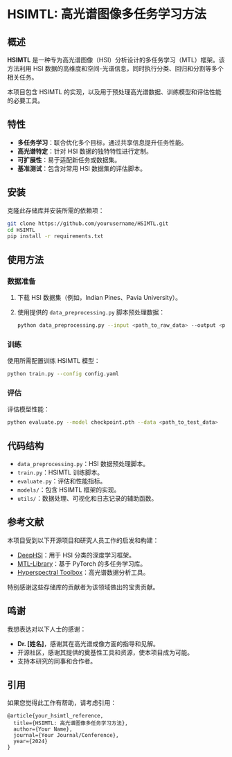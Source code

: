 
# HSIMTL: 高光谱图像多任务学习方法

## 概述

**HSIMTL** 是一种专为高光谱图像（HSI）分析设计的多任务学习（MTL）框架。该方法利用 HSI 数据的高维度和空间-光谱信息，同时执行分类、回归和分割等多个相关任务。

本项目包含 HSIMTL 的实现，以及用于预处理高光谱数据、训练模型和评估性能的必要工具。

## 特性

- **多任务学习**：联合优化多个目标，通过共享信息提升任务性能。
- **高光谱特定**：针对 HSI 数据的独特特性进行定制。
- **可扩展性**：易于适配新任务或数据集。
- **基准测试**：包含对常用 HSI 数据集的评估脚本。

## 安装

克隆此存储库并安装所需的依赖项：

```bash
git clone https://github.com/yourusername/HSIMTL.git
cd HSIMTL
pip install -r requirements.txt
```

## 使用方法

### 数据准备

1. 下载 HSI 数据集（例如，Indian Pines、Pavia University）。
2. 使用提供的 `data_preprocessing.py` 脚本预处理数据：

   ```bash
   python data_preprocessing.py --input <path_to_raw_data> --output <path_to_processed_data>
   ```

### 训练

使用所需配置训练 HSIMTL 模型：

```bash
python train.py --config config.yaml
```

### 评估

评估模型性能：

```bash
python evaluate.py --model checkpoint.pth --data <path_to_test_data>
```

## 代码结构

- `data_preprocessing.py`：HSI 数据预处理脚本。
- `train.py`：HSIMTL 训练脚本。
- `evaluate.py`：评估和性能指标。
- `models/`：包含 HSIMTL 框架的实现。
- `utils/`：数据处理、可视化和日志记录的辅助函数。

## 参考文献

本项目受到以下开源项目和研究人员工作的启发和构建：

- [DeepHSI](https://github.com/username/DeepHSI)：用于 HSI 分类的深度学习框架。
- [MTL-Library](https://github.com/username/MTL-Library)：基于 PyTorch 的多任务学习库。
- [Hyperspectral Toolbox](https://github.com/username/Hyperspectral-Toolbox)：高光谱数据分析工具。

特别感谢这些存储库的贡献者为该领域做出的宝贵贡献。

## 鸣谢

我想表达对以下人士的感谢：

- **Dr. [姓名]**，感谢其在高光谱成像方面的指导和见解。
- 开源社区，感谢其提供的奠基性工具和资源，使本项目成为可能。
- 支持本研究的同事和合作者。

## 引用

如果您觉得此工作有帮助，请考虑引用：

```
@article{your_hsimtl_reference,
  title={HSIMTL: 高光谱图像多任务学习方法},
  author={Your Name},
  journal={Your Journal/Conference},
  year={2024}
}
```
